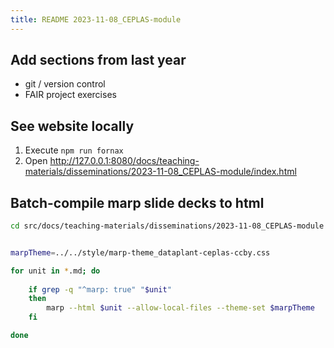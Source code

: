 ```yaml
---
title: README 2023-11-08_CEPLAS-module
---
```


## Add sections from last year

- git / version control
- FAIR project exercises



## See website locally

1. Execute `npm run fornax`
2. Open http://127.0.0.1:8080/docs/teaching-materials/disseminations/2023-11-08_CEPLAS-module/index.html


## Batch-compile marp slide decks to html

```bash
cd src/docs/teaching-materials/disseminations/2023-11-08_CEPLAS-module
```

```bash

marpTheme=../../style/marp-theme_dataplant-ceplas-ccby.css

for unit in *.md; do
    
    if grep -q "^marp: true" "$unit"
    then
        marp --html $unit --allow-local-files --theme-set $marpTheme
    fi

done
```
<!-- 
## Run one slide deck in watch / server mode

```bash
unit=Block05-Intro-Day2.md
marpTheme=../../style/marp-theme_dataplant-ceplas-ccby.css


marp --html $unit --allow-local-files --theme-set $marpTheme --watch

``` -->
